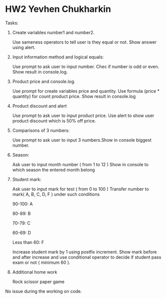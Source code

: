
# HW2 Yevhen Chukharkin
  
Tasks: 

1) Create variables number1 and number2. 
    
    Use sameness operators to tell user is they equal or not. Show answer using alert.
    
2) Input information method and logical equals:
    
    Use prompt to ask user to input number. Chec if number is odd or even.
    Show result in console.log.

3) Product price and console.log.
    
    Use prompt for create variables price and quantity.
    Use formula (price * quantity) for count product price. Show result in console.log

4) Product discount and alert
    
    Use prompt to ask user to input product price.
    Use alert to show user product discount which is 50% off price.

5) Сomparisons of 3 numbers:
    
    Use prompt to ask user to input 3 numbers.Show in console biggest number.

6) Season:

    Ask user to input month number ( from 1 to 12 )
    Show in console to which season the entered month belong

7) Student mark:

    Ask user to input mark for test ( from 0 to 100 )
    Transfer number to mark( A, B, C, D, F ) under such conditions
    
    90-100: A
    
    80-89: B
    
    70-79: C
    
    60-69: D
    
    Less than 60: F
    
    Increase student mark by 1 using postfix increment.
    Show mark before and after increase and use conditional operator to decide if student     pass exam or not ( minimum 60 ).

8) Additional home work
    
    Rock scissor paper game  


No issue during the working on code.
